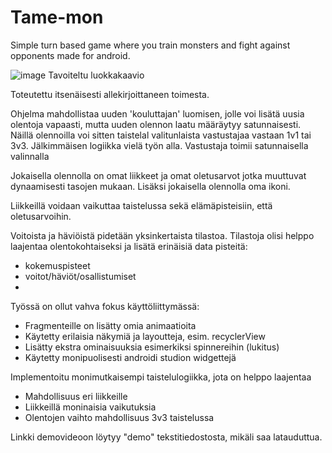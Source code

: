 # Tame-mon
Simple turn based game where you train monsters and fight against opponents made for android.

![image](https://github.com/jerekettunen/Tame-mon/assets/66197826/1c8b6385-562e-4a68-bc32-f0fc07ecce1c)
Tavoiteltu luokkakaavio

Toteutettu itsenäisesti allekirjoittaneen toimesta.

Ohjelma mahdollistaa uuden 'kouluttajan' luomisen, jolle voi lisätä uusia olentoja vapaasti, mutta uuden olennon laatu määräytyy satunnaisesti.
Näillä olennoilla voi sitten taistelal valitunlaista vastustajaa vastaan 1v1 tai 3v3. Jälkimmäisen logiikka vielä työn alla.
Vastustaja toimii satunnaisella valinnalla

Jokaisella olennolla on omat liikkeet ja omat oletusarvot jotka muuttuvat dynaamisesti tasojen mukaan.
Lisäksi jokaisella olennolla oma ikoni.

Liikkeillä voidaan vaikuttaa taistelussa sekä elämäpisteisiin, että oletusarvoihin.

Voitoista ja häviöistä pidetään yksinkertaista tilastoa.
Tilastoja olisi helppo laajentaa olentokohtaiseksi ja lisätä erinäisiä data pisteitä:
- kokemuspisteet
- voitot/häviöt/osallistumiset
- 

Työssä on ollut vahva fokus käyttöliittymässä:
- Fragmenteille on lisätty omia animaatioita
- Käytetty erilaisia näkymiä ja layoutteja, esim. recyclerView
- Lisätty ekstra ominaisuuksia esimerkiksi spinnereihin (lukitus)
- Käytetty monipuolisesti androidi studion widgettejä

Implementoitu monimutkaisempi taistelulogiikka, jota on helppo laajentaa
- Mahdollisuus eri liikkeille
- Liikkeillä moninaisia vaikutuksia
- Olentojen vaihto mahdollisuus 3v3 taistelussa

Linkki demovideoon löytyy "demo" tekstitiedostosta, mikäli saa latauduttua.
